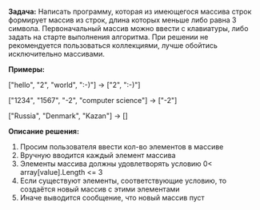 **Задача:** Написать программу, которая из имеющегося массива строк формирует массив из строк, длина которых меньше либо равна 3 символа. Первоначальный массив можно ввести с клавиатуры, либо задать на старте выполнения алгоритма. При решении не рекомендуется пользоваться коллекциями, лучше обойтись исключительно массивами.

**Примеры:**

["hello", "2", "world", ":-)"] -> ["2", ":-)"]

["1234", "1567", "-2", "computer science"] -> ["-2"]

["Russia", "Denmark", "Kazan"] -> []

**Описание решения:**

1. Просим пользователя ввести кол-во элементов в массиве
2. Вручную вводится каждый элемент массива
3. Элементы массива должны удовлетворять условию 0< array[value].Length <= 3
4. Если существуют элементы, соответствующие условию, то создаётся новый массив с этими элементами
5. Иначе выводится сообщение, что новый массив пуст
